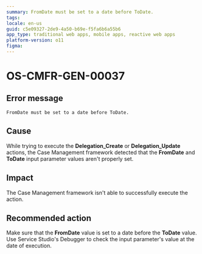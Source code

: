 ```yaml
---
summary: FromDate must be set to a date before ToDate.
tags:
locale: en-us
guid: c5e09327-2de9-4a50-b69e-f5fa6b6a55b6
app_type: traditional web apps, mobile apps, reactive web apps
platform-version: o11
figma:
---
```


# OS-CMFR-GEN-00037

## Error message

`FromDate must be set to a date before ToDate.`

## Cause

While trying to execute the **Delegation_Create** or **Delegation_Update** actions, the Case Management framework detected that the **FromDate** and **ToDate** input parameter values aren't properly set.

## Impact

The Case Management framework isn't able to successfully execute the action.

## Recommended action

Make sure that the **FromDate** value is set to a date before the **ToDate** value. Use Service Studio's Debugger to check the input parameter's value at the date of execution.
